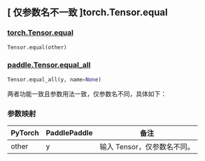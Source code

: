 ## [ 仅参数名不一致 ]torch.Tensor.equal

### [torch.Tensor.equal](https://pytorch.org/docs/stable/generated/torch.Tensor.equal.html?highlight=equal#torch.Tensor.equal)

```python
Tensor.equal(other)
```

### [paddle.Tensor.equal_all](https://www.paddlepaddle.org.cn/documentation/docs/zh/develop/api/paddle/Tensor_cn.html#equal-all-y-name-none)

```python
Tensor.equal_all(y, name=None)
```

两者功能一致且参数用法一致，仅参数名不同，具体如下：

### 参数映射

| PyTorch | PaddlePaddle | 备注                        |
| ------- | ------------ | --------------------------- |
| other   | y            | 输入 Tensor，仅参数名不同。 |
